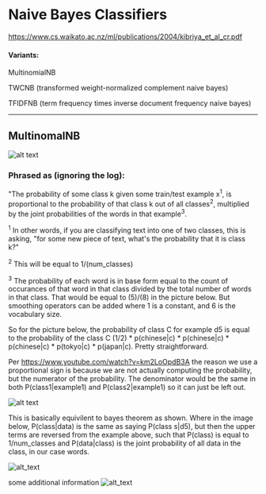 # Naive Bayes Classifiers
https://www.cs.waikato.ac.nz/ml/publications/2004/kibriya_et_al_cr.pdf

#### Variants:

MultinomialNB

TWCNB (transformed weight-normalized complement naive bayes)

TFIDFNB (term frequency times inverse document frequency naive bayes)

-----------------------------------------------------------------------

## MultinomalNB
![alt text](https://imgur.com/6No9siw.png)

### Phrased as (ignoring the log): 
"The probability of some class k given some train/test example x<sup>1</sup>, is proportional to the probability of that class k out of all classes<sup>2</sup>, multiplied by the joint probabilities of the words in that example<sup>3</sup>. 

<sup>1</sup> In other words, if you are classifying text into one of two classes, this is asking, "for some new piece of text, what's the probability that it is class k?"

<sup>2</sup> This will be equal to 1/(num_classes)

<sup>3</sup> The probability of each word is in base form equal to the count of occurances of that word in that class divided by the total number of words in that class. That would be equal to (5)/(8) in the picture below. But smoothing operators can be added where 1 is a constant, and 6 is the vocabulary size. 

So for the picture below, the probability of class C for example d5 is equal to the probability of the class C (1/2) * p(chinese|c) * p(chinese|c) * p(chinese|c) * p(tokyo|c) * p(japan|c). Pretty straightforward.


Per https://www.youtube.com/watch?v=km2LoOpdB3A the reason we use a proportional sign is because we are not actually computing the probability, but the numerator of the probability. The denominator would be the same in both P(class1|example1) and P(class2|example1) so it can just be left out.

![alt text](https://imgur.com/7DvTvYI.png)

This is basically equivilent to bayes theorem as shown. Where in the image below, P(class|data) is the same as saying P(class s|d5), but then the upper terms are reversed from the example above, such that P(class) is equal to 1/num_classes and P(data|class) is the joint probability of all data in the class, in our case words.
  
  
  
![alt_text](https://imgur.com/a8BftNc.png)

some additional information
![alt_text](https://imgur.com/Lbm314V.png)
